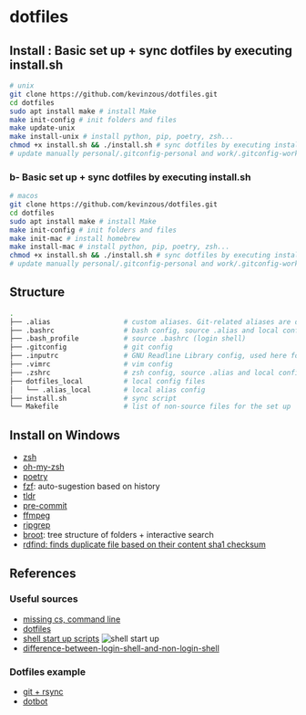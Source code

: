 # dotfiles

## Install : Basic set up + sync dotfiles by executing install.sh

```bash 
# unix
git clone https://github.com/kevinzous/dotfiles.git
cd dotfiles
sudo apt install make # install Make
make init-config # init folders and files
make update-unix
make install-unix # install python, pip, poetry, zsh...
chmod +x install.sh && ./install.sh # sync dotfiles by executing install.sh
# update manually personal/.gitconfig-personal and work/.gitconfig-work
```

### b- Basic set up + sync dotfiles by executing install.sh

```bash
# macos
git clone https://github.com/kevinzous/dotfiles.git
cd dotfiles
sudo apt install make # install Make
make init-config # init folders and files
make init-mac # install homebrew
make install-mac # install python, pip, poetry, zsh...
chmod +x install.sh && ./install.sh # sync dotfiles by executing install.sh
# update manually personal/.gitconfig-personal and work/.gitconfig-work
```

## Structure

```bash
.
├── .alias                  # custom aliases. Git-related aliases are defined in .gitconfig and in ~/.oh-my-zsh/plugins/git
├── .bashrc                 # bash config, source .alias and local config (interactive non-login shell)
├── .bash_profile           # source .bashrc (login shell)
├── .gitconfig              # git config
├── .inputrc                # GNU Readline Library config, used here for key bindings
├── .vimrc                  # vim config
├── .zshrc                  # zsh config, source .alias and local config (interactive non-login shell)
├── dotfiles_local          # local config files
│   └── .alias_local        # local alias config
├── install.sh              # sync script
└── Makefile                # list of non-source files for the set up
```

## Install on Windows

- [zsh](https://github.com/ohmyzsh/ohmyzsh/wiki/Installing-ZSH)
- [oh-my-zsh](https://github.com/ohmyzsh/ohmyzsh.git)
- [poetry](https://python-poetry.org/docs/#osx--linux--bashonwindows-install-instructions)
- [fzf](https://github.com/junegunn/fzf/wiki): auto-sugestion based on history
- [tldr](https://github.com/tldr-pages/tldr)
- [pre-commit](https://pypi.org/project/pre-commit/)
- [ffmpeg](https://ffmpeg.org/)
- [ripgrep](https://github.com/BurntSushi/ripgrep)
- [broot](https://github.com/Canop/brootsee): tree structure of folders + interactive search
- [rdfind: finds duplicate file based on their content sha1 checksum](https://github.com/pauldreik/rdfind)

## References

### Useful sources

- [missing cs, command line](https://missing.csail.mit.edu/2020/command-line/)
- [dotfiles](http://dotfiles.github.io/)
- [shell start up scripts](https://blog.flowblok.id.au/2013-02/shell-startup-scripts.html)
![shell start up](https://blog.flowblok.id.au/static/images/shell-startup.png)
- [difference-between-login-shell-and-non-login-shell](https://unix.stackexchange.com/questions/38175/difference-between-login-shell-and-non-login-shell)

### Dotfiles example

- [git + rsync](https://github.com/mathiasbynens/dotfiles/blob/main/bootstrap.sh)
- [dotbot](https://github.com/anishathalye/dotfiles)


